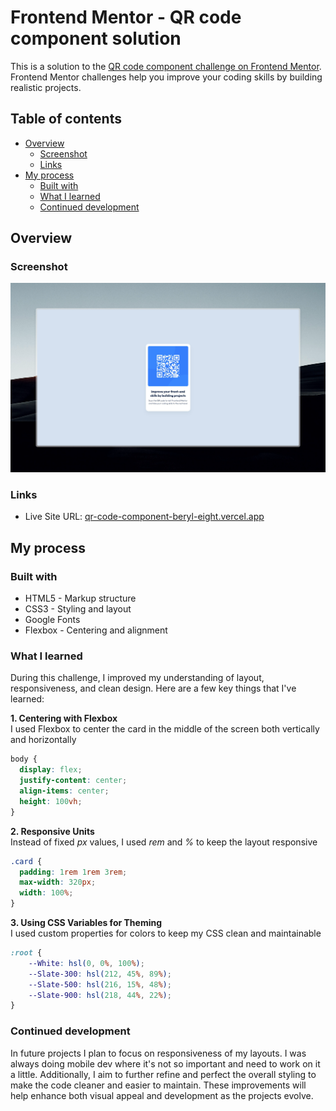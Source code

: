 # Frontend Mentor - QR code component solution

This is a solution to the [QR code component challenge on Frontend Mentor](https://www.frontendmentor.io/challenges/qr-code-component-iux_sIO_H). Frontend Mentor challenges help you improve your coding skills by building realistic projects. 

## Table of contents

- [Overview](#overview)
  - [Screenshot](#screenshot)
  - [Links](#links)
- [My process](#my-process)
  - [Built with](#built-with)
  - [What I learned](#what-i-learned)
  - [Continued development](#continued-development)

## Overview

### Screenshot

![](./img.png)

### Links

- Live Site URL: [qr-code-component-beryl-eight.vercel.app](qr-code-component-beryl-eight.vercel.app)

## My process

### Built with

- HTML5 - Markup structure
- CSS3 - Styling and layout
- Google Fonts
- Flexbox - Centering and alignment

### What I learned

During this challenge, I improved my understanding of layout, responsiveness, and clean design. Here are a few key things that I've learned:

**1. Centering with Flexbox**  
I used Flexbox to center the card in the middle of the screen both vertically and horizontally
```css
body {
  display: flex;
  justify-content: center;
  align-items: center;
  height: 100vh;
}
```
**2. Responsive Units**  
Instead of fixed *px* values, I used *rem* and *%* to keep the layout responsive
```css
.card {
  padding: 1rem 1rem 3rem;
  max-width: 320px;
  width: 100%;
}
```
**3. Using CSS Variables for Theming**  
I used custom properties for colors to keep my CSS clean and maintainable
```css
:root {
    --White: hsl(0, 0%, 100%);
    --Slate-300: hsl(212, 45%, 89%);
    --Slate-500: hsl(216, 15%, 48%);
    --Slate-900: hsl(218, 44%, 22%);
}
```

### Continued development

In future projects I plan to focus on responsiveness of my layouts. I was always doing mobile dev where it's not so important and need to work on it a little. Additionally, I aim to further refine and perfect the overall styling to make the code cleaner and easier to maintain. These improvements will help enhance both visual appeal and development as the projects evolve.
